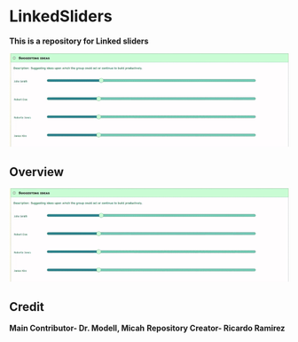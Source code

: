 # LinkedSliders
<B>This is a repository for Linked sliders </B>

![alt text](IMG/d96f0bb086707422ee4580b616af1fc8.gif "sliders")

<h2>Overview</h2>

![alt text](IMG/d96f0bb086707422ee4580b616af1fc8.gif "sliders")

<h2>Credit</h2>
<b>Main Contributor- Dr. Modell, Micah</b>
<b>Repository Creator- Ricardo Ramirez</b>
